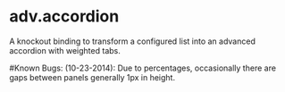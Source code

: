 adv.accordion
=============

A knockout binding to transform a configured list into an advanced accordion with weighted tabs.



#Known Bugs:
(10-23-2014): Due to percentages, occasionally there are gaps between panels generally 1px in height.
